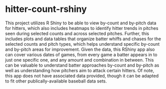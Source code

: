 # hitter-count-rshiny
This project utilizes R Shiny to be able to view by-count and by-pitch data for hitters, which also includes heatmaps to identify hitter trends in pitches seen during selected counts and across selected pitches. Further, this includes plots and data tables that organize batter whiffs and chases for the selected counts and pitch types, which helps understand specific by-count and by-pitch areas for improvement. Given the data, this RShiny app also can cover various dates of games, from every game a batter appears in to just one specific one, and any amount and combination in between. This can be valuable to understand batter approaches by-count and by-pitch as well as understanding how pitchers aim to attack certain hitters. Of note, this app does not have associated data provided, though it can be adapted to fit other publically-available baseball data sets.
